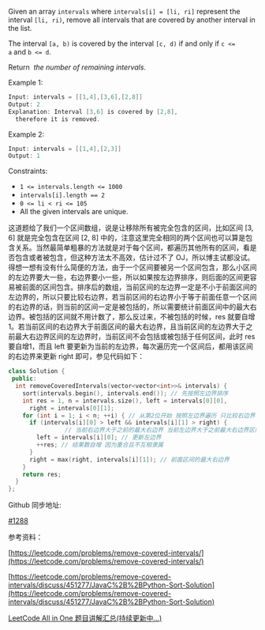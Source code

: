 Given an array `intervals` where `intervals[i] = [li, ri]` represent the interval `[li, ri)`, remove all intervals that are covered by another interval in the list.

The interval `[a, b)` is covered by the interval `[c, d)` if and only if `c <= a` and `b <= d`.

Return  _the number of remaining intervals_.

Example 1:

```cpp
Input: intervals = [[1,4],[3,6],[2,8]]
Output: 2
Explanation: Interval [3,6] is covered by [2,8],
  therefore it is removed.
```

Example 2:

```cpp
Input: intervals = [[1,4],[2,3]]
Output: 1
```

Constraints:

- `1 <= intervals.length <= 1000`
- `intervals[i].length == 2`
- `0 <= li < ri <= 105`
- All the given intervals are unique.

这道题给了我们一个区间数组，说是让移除所有被完全包含的区间，比如区间 \[3, 6\] 就是完全包含在区间 \[2, 8\] 中的，注意这里完全相同的两个区间也可以算是包含关系。当然最简单粗暴的方法就是对于每个区间，都遍历其他所有的区间，看是否包含或者被包含，但这种方法太不高效，估计过不了 OJ，所以博主试都没试。得想一想有没有什么简便的方法，由于一个区间要被另一个区间包含，那么小区间的左边界要大一些，右边界要小一些，所以如果按左边界排序，则后面的区间更容易被前面的区间包含。排序后的数组，当前区间的左边界一定是不小于前面区间的左边界的，所以只要比较右边界，若当前区间的右边界小于等于前面任意一个区间的右边界的话，则当前的区间一定是被包括的，所以需要统计前面区间中的最大右边界。被包括的区间就不用计数了，那么反过来，不被包括的时候，res 就要自增1。若当前区间的右边界大于前面区间的最大右边界，且当前区间的左边界大于之前最大右边界区间的左边界时，当前区间不会包括或被包括于任何区间，此时 res 要自增1，而且 left 要更新为当前的左边界，每次遍历完一个区间后，都用该区间的右边界来更新 right 即可，参见代码如下：

```cpp
class Solution {
 public:
  int removeCoveredIntervals(vector<vector<int>>& intervals) {
    sort(intervals.begin(), intervals.end()); // 先按照左边界排序
    int res = 1, n = intervals.size(), left = intervals[0][0],
      right = intervals[0][1];
    for (int i = 1; i < n; ++i) { // 从第2位开始 按照左边界遍历 只比较右边界
      if (intervals[i][0] > left && intervals[i][1] > right) {
				// 当前右边界大于之前的最大右边界 当前左边界大于之前最大右边界区间的左边界
        left = intervals[i][0]; // 更新左边界
        ++res; // 结果数自增 因为重合且不互相隶属
      }
      right = max(right, intervals[i][1]); // 前面区间的最大右边界
    }
    return res;
  }
};
```

Github 同步地址:

[#1288](https://github.com/grandyang/leetcode/issues/1288)

参考资料：

[https://leetcode.com/problems/remove-covered-intervals/](https://leetcode.com/problems/remove-covered-intervals/)

[https://leetcode.com/problems/remove-covered-intervals/discuss/451277/JavaC%2B%2BPython-Sort-Solution](https://leetcode.com/problems/remove-covered-intervals/discuss/451277/JavaC%2B%2BPython-Sort-Solution)

[LeetCode All in One 题目讲解汇总(持续更新中...)](https://www.cnblogs.com/grandyang/p/4606334.html)
